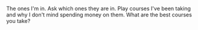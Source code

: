 The ones I'm in. Ask which ones they are in.
Play courses I've been taking and why I don't mind spending money on them. What are the best courses you take?